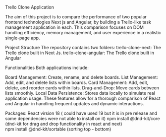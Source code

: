 Trello Clone Application

The aim of this project is to compare the performance of two popular frontend technologies Next js and Angular, by building a Trello-like task management application in each. This comparison focuses on DOM handling efficiency, memory management, and user experience in a realistic single-page app.

Project Structure
The repository contains two folders:
trello-clone-next: The Trello clone built in Next Js.
trello-clone-angular: The Trello clone built in Angular

Functionalities
Both applications include:

Board Management: Create, rename, and delete boards.
List Management: Add, edit, and delete lists within boards.
Card Management: Add, edit, delete, and reorder cards within lists.
Drag-and-Drop: Move cards between lists smoothly.
Local Data Persistence: Stores data locally to simulate real application usage.
These features allow for a thorough comparison of React and Angular in handling frequent updates and dynamic interactions.

Packages:
React virsion 18 ( could have used 19 but it is in pre release and some dependencies were not able to install on it)
npm install @dnd-kit/core  (dnd-kit for drag and drop functionality in react and next)  
npm install @dnd-kit/sortable (sorting top - bottom)
